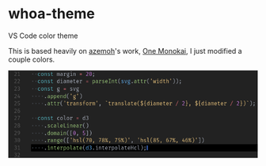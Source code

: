 # whoa-theme
VS Code color theme

This is based heavily on [azemoh](https://github.com/azemoh)'s work, [One Monokai](https://github.com/azemoh/vscode-one-monokai), I just modified a couple colors.

![screenshot](./screenshot.png)